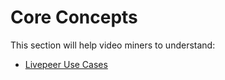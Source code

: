 # Core Concepts

This section will help video miners to understand:

- [Livepeer Use Cases](./use-cases.md)
